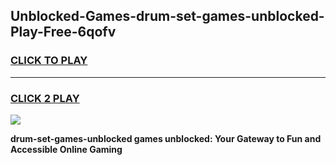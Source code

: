 
## Unblocked-Games-drum-set-games-unblocked-Play-Free-6qofv
<h3>
<a href="https://premium76.site?title=drum-set-games-unblocked&ref=10A">CLICK TO PLAY</a></h3>
<hr>

<h3>
<a href="https://premium76.site?title=drum-set-games-unblocked&ref=10A">CLICK 2 PLAY</a>
  
</h3>

<a href="https://premium76.site?title=drum-set-games-unblocked&ref=10A"><img src="https://clearcache.store/games.png"></a>


**drum-set-games-unblocked games unblocked: Your Gateway to Fun and Accessible Online Gaming**
